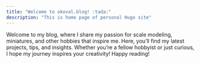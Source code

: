 ```yaml
---
title: "Welcome to okoval.blog! :tada:"
description: "This is home page of personal Hugo site"
---
```

Welcome to my blog, where I share my passion for scale modeling, miniatures, and other hobbies that inspire me. Here, you’ll find my latest projects, tips, and insights. Whether you’re a fellow hobbyist or just curious, I hope my journey inspires your creativity! Happy reading!

